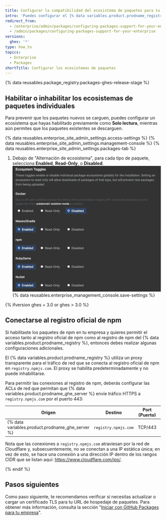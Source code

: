 ```yaml
---
title: Configurar la compatibilidad del ecosistema de paquetes para tu empresa
intro: 'Puedes configurar el {% data variables.product.prodname_registry %} para tu empresa si habilitas o inhabilitas globalmente los ecosistemas de paquetes individuales en tu empresa, incluyendo Docker, RubyGems, npm, Apache Maven, Gradle o NuGet. Aprende sobre otros requisitos de configuración para hacer compatibles algunos ecosistemas de paquetes específicos.'
redirect_from:
  - /enterprise/admin/packages/configuring-packages-support-for-your-enterprise
  - /admin/packages/configuring-packages-support-for-your-enterprise
versions:
  ghes: '*'
type: how_to
topics:
  - Enterprise
  - Packages
shortTitle: Configurar los ecosistemas de paquetes
---
```


{% data reusables.package_registry.packages-ghes-release-stage %}

## Habilitar o inhabilitar los ecosistemas de paquetes individuales

Para prevenir que los paquetes nuevos se carguen, puedes configurar un ecosistema que hayas habilitado previamente como **Solo lectura**, mientras aún permites que los paquetes existentes se descarguen.


{% data reusables.enterprise_site_admin_settings.access-settings %}
{% data reusables.enterprise_site_admin_settings.management-console %}
{% data reusables.enterprise_site_admin_settings.packages-tab %}
1. Debajo de "Alternación de ecosistema", para cada tipo de paquete, selecciona **Enabled**, **Read-Only**, o **Disabled**. ![Alternación de ecosistemas](/assets/images/enterprise/site-admin-settings/ecosystem-toggles.png)
{% data reusables.enterprise_management_console.save-settings %}

{% ifversion ghes = 3.0 or ghes > 3.0 %}
## Conectarse al registro oficial de npm

Si habilitaste los paquetes de npm en tu empresa y quieres permitir el acceso tanto al registro oficial de npm como al registro de npm del {% data variables.product.prodname_registry %}, entonces debes realizar algunas configuraciones adicionales.

El {% data variables.product.prodname_registry %} utiliza un proxy transparente para el tráfico de red que se conecta al registro oficial de npm en `registry.npmjs.com`. El proxy se habilita predeterminadamente y no puede inhabilitarse.

Para permitir las conexiones al registro de npm, deberás configurar las ACLs de red que permitan que {% data variables.product.prodname_ghe_server %} envíe tráfico HTTPS a `registry.npmjs.com` por el puerto 443:

| Origen                                             | Destino              | Port (Puerto) | Tipo  |
| -------------------------------------------------- | -------------------- | ------------- | ----- |
| {% data variables.product.prodname_ghe_server %} | `registry.npmjs.com` | TCP/443       | HTTPS |

Nota que las conexiones a `registry.npmjs.com` atraviesan por la red de Cloudflare y, subsecuentemente, no se conectan a una IP estática única; en vez de esto, se hace una conexión a una dirección IP dentro de los rangos CIDR que se listan aquí: https://www.cloudflare.com/ips/.

{% endif %}

## Pasos siguientes

Como paso siguiente, te recomendamos verificar si necesitas actualizar o cargar un certificado TLS para tu URL de hospedaje de paquetes. Para obtener más información, consulta la sección "[Iniciar con GitHub Packages para tu empresa](/admin/packages/getting-started-with-github-packages-for-your-enterprise)".
